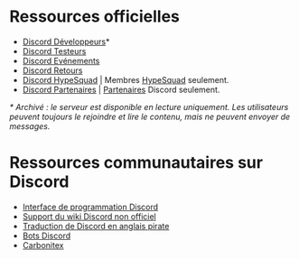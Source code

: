 <!-- TITLE: [FR] Ressources Discord -->
<!-- SUBTITLE: Ci-dessous se trouve une liste de ressources utiles pour Discord -->

# Ressources officielles
* [Discord Développeurs](http://discord.gg/discord-developers)\*
* [Discord Testeurs](http://discord.gg/discord-testers)
* [Discord Evénements](http://discord.gg/events)
* [Discord Retours](https://discord.gg/discord-feedback)
* [Discord HypeSquad](https://discordapp.com/hypesquad) | Membres [HypeSquad](https://discord.wiki/hypesquad) seulement.
* [Discord Partenaires](https://discordapp.com/partners) | [Partenaires](https://discord.wiki/partner) Discord seulement.

*\* Archivé : le serveur est disponible en lecture uniquement. Les utilisateurs peuvent toujours le rejoindre et lire le contenu, mais ne peuvent envoyer de messages.*
# Ressources communautaires sur Discord
* [Interface de programmation Discord](http://discord.gg/discord-api)
* [Support du wiki Discord non officiel](https://discord.gg/jhKm4K2)
* [Traduction de Discord en anglais pirate](https://discordapp.com/invite/N2SEsmn)
* [Bots Discord](https://discordapp.com/invite/0cDvIgU2voWn4BaD)
* [Carbonitex](https://carbonitex.net/)